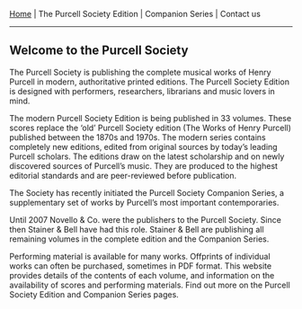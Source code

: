 [Home](/index.md)  |  The Purcell Society Edition  |  Companion Series  |  Contact us

***  

## Welcome to the Purcell Society  

The Purcell Society is publishing the complete musical works of Henry Purcell in modern, authoritative printed editions. The Purcell Society Edition is designed with performers, researchers, librarians and music lovers in mind.  

The modern Purcell Society Edition is being published in 33 volumes. These scores replace the ‘old’ Purcell Society edition (The Works of Henry Purcell) published between the 1870s and 1970s. The modern series contains completely new editions, edited from original sources by today’s leading Purcell scholars. The editions draw on the latest scholarship and on newly discovered sources of Purcell’s music. They are produced to the highest editorial standards and are peer-reviewed before publication.  

The Society has recently initiated the Purcell Society Companion Series, a supplementary set of works by Purcell’s most important contemporaries.  

Until 2007 Novello & Co. were the publishers to the Purcell Society. Since then Stainer & Bell have had this role. Stainer & Bell are publishing all remaining volumes in the complete edition and the Companion Series.  

Performing material is available for many works. Offprints of individual works can often be purchased, sometimes in PDF format. This website provides details of the contents of each volume, and information on the availability of scores and performing materials.  Find out more on the Purcell Society Edition and Companion Series pages.   
